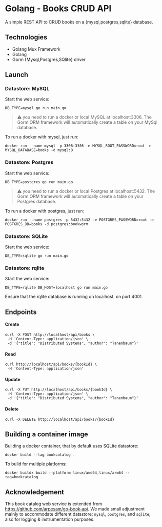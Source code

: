 # Golang - Books CRUD API

A simple REST API to CRUD books on a {mysql,postgres,sqlite} database.

## Technologies
- Golang Mux Framework
- Golang
- Gorm {Mysql,Postgres,SQlite} driver

## Launch
### Datastore: MySQL
Start the web service:
```
DB_TYPE=mysql go run main.go
```

>:warning: you need to run a docker or local MySQL at localhost:3306. The Gorm ORM framework will automatically create a table on your MySql database.

To run a docker with mysql, just run: 
```
docker run --name mysql -p 3306:3306 -e MYSQL_ROOT_PASSWORD=root -e MYSQL_DATABASE=books -d mysql:8
```

### Datastore: Postgres
Start the web service:
```
DB_TYPE=postgres go run main.go
```

>:warning: you need to run a docker or local Postgres at localhost:5432. The Gorm ORM framework will automatically create a table on your Postgres database.

To run a docker with postgres, just run:
```
docker run --name postgres -p 5432:5432 -e POSTGRES_PASSWORD=root -e POSTGRES_DB=books -d postgres:bookworm
```

### Datastore: SQLite
Start the web service:
```
DB_TYPE=sqlite go run main.go
```

### Datastore: rqlite
Start the web service:
```
DB_TYPE=rqlite DB_HOST=localhost go run main.go
```
Ensure that the rqlite database is running on localhost, on port 4001.

## Endpoints
#### Create
```
curl -X POST http://localhost/api/books \
 -H 'Content-Type: application/json' \
 -d '{"title": "Distributed Systems", "author": "Tanenbaum"}'
 ```
#### Read
```
curl http://localhost/api/books/{bookId} \
 -H 'Content-Type: application/json'
 ```
#### Update
```
curl -X PUT http://localhost/api/books/{bookId} \
 -H 'Content-Type: application/json' \
 -d '{"title": "Distributed Systems", "author": "Tanenbaum"}'
 ```
#### Delete
```
curl -X DELETE http://localhost/api/books/{bookId}
 ```

## Building a container image
Building a docker container, that by default uses SQLite datastore:
```
docker build --tag bookcatalog .
```
To build for multiple platforms:
```
docker buildx build --platform linux/amd64,linux/arm64 --tag=bookcatalog .
```

## Acknowledgement
This book catalog web service is extended from https://github.com/arpesam/go-book-api. We made small adjustment mainly to accommodate different datastore: `mysql`, `postgres`, and `sqlite`, also for logging & instrumentation purposes.